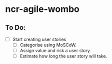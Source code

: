 # ncr-agile-wombo

## To Do:
- [ ] Start creating user stories
  - [ ]  Categorise using MoSCoW.
  - [ ]  Assign value and risk a user story.
  - [ ]  Estimate how long the user story will take.
